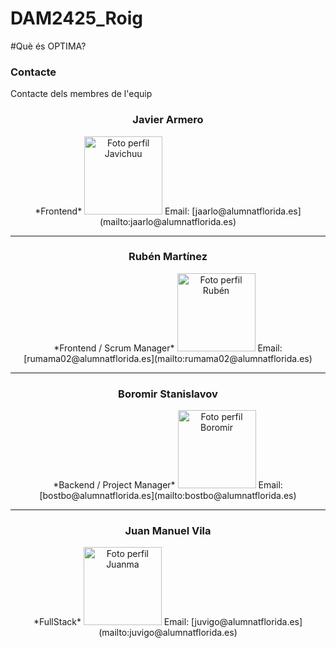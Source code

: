 # DAM2425_Roig
#Què és OPTIMA?


### Contacte
Contacte dels membres de l'equip

<div align="center">

<h3>Javier Armero</h3>  
*Frontend*  
<img src="https://avatars.githubusercontent.com/u/150703636?v=4" alt="Foto perfil Javichuu" width="125">  
Email: [jaarlo@alumnatflorida.es](mailto:jaarlo@alumnatflorida.es)  

---

<h3>Rubén Martínez</h3>  
*Frontend / Scrum Manager*  
<img src="https://avatars.githubusercontent.com/u/122776183?v=4" alt="Foto perfil Rubén" width="125">  
Email: [rumama02@alumnatflorida.es](mailto:rumama02@alumnatflorida.es)  

---

<h3>Boromir Stanislavov</h3>  
*Backend / Project Manager*  
<img src="https://avatars.githubusercontent.com/u/122878993?v=4" alt="Foto perfil Boromir" width="125">  
Email: [bostbo@alumnatflorida.es](mailto:bostbo@alumnatflorida.es)  

---

<h3>Juan Manuel Vila</h3>  
*FullStack*  
<img src="https://avatars.githubusercontent.com/u/181088733?v=4" alt="Foto perfil Juanma" width="125">  
Email: [juvigo@alumnatflorida.es](mailto:juvigo@alumnatflorida.es)  

</div>
